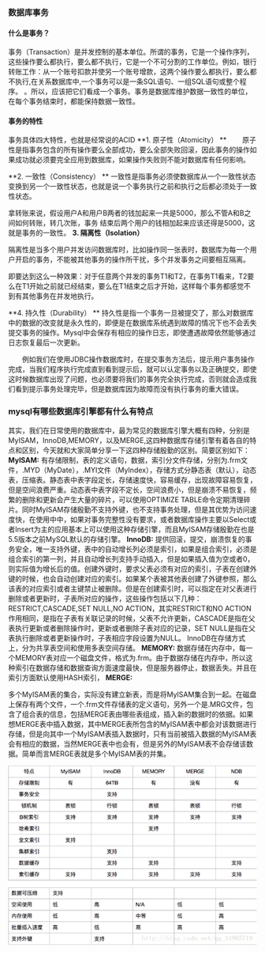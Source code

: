 ### 数据库事务

#### 什么是事务？

事务（Transaction）是并发控制的基本单位。所谓的事务，它是一个操作序列，这些操作要么都执行，要么都不执行，它是一个不可分割的工作单位。例如，银行转账工作：从一个账号扣款并使另一个账号增款，这两个操作要么都执行，要么都不执行,在关系数据库中,一个事务可以是一条SQL语句、一组SQL语句或整个程序。 。所以，应该把它们看成一个事务。事务是数据库维护数据一致性的单位，在每个事务结束时，都能保持数据一致性。


#### 事务的特性

事务具体四大特性，也就是经常说的ACID 
**1. 原子性（Atomicity） **
　　原子性是指事务包含的所有操作要么全部成功，要么全部失败回滚，因此事务的操作如果成功就必须要完全应用到数据库，如果操作失败则不能对数据库有任何影响。 

**2. 一致性（Consistency） **
一致性是指事务必须使数据库从一个一致性状态变换到另一个一致性状态，也就是说一个事务执行之前和执行之后都必须处于一致性状态。

拿转账来说，假设用户A和用户B两者的钱加起来一共是5000，那么不管A和B之间如何转账，转几次账，事务 结束后两个用户的钱相加起来应该还得是5000，这就是事务的一致性。
**3. 隔离性（Isolation）**

隔离性是当多个用户并发访问数据库时，比如操作同一张表时，数据库为每一个用户开启的事务，不能被其他事务的操作所干扰，多个并发事务之间要相互隔离。
    
即要达到这么一种效果：对于任意两个并发的事务T1和T2，在事务T1看来，T2要么在T1开始之前就已经结束，要么在T1结束之后才开始，这样每个事务都感觉不到有其他事务在并发地执行。

**4. 持久性（Durability） **     持久性是指一个事务一旦被提交了，那么对数据库中的数据的改变就是永久性的，即便是在数据库系统遇到故障的情况下也不会丢失提交事务的操作。Mysql中会保存有相应的操作日志，即使遭遇故障依然能够通过日志恢复最后一次更新。

　　例如我们在使用JDBC操作数据库时，在提交事务方法后，提示用户事务操作完成，当我们程序执行完成直到看到提示后，就可以认定事务以及正确提交，即使这时候数据库出现了问题，也必须要将我们的事务完全执行完成，否则就会造成我们看到提示事务处理完毕，但是数据库因为故障而没有执行事务的重大错误。

### mysql有哪些数据库引擎都有什么有特点

其实，我们在日常使用的数据库中，最为常见的数据库引擎大概有四种，分别是MyISAM，InnoDB,MEMORY，以及MERGE,这四种数据库存储引擎有着各自的特点和区别，今天就和大家简单分享一下这四种存储殷勤的区别。简要区别如下：
**MyISAM:**
有存储限制，表的定义语句，数据，索引分文件存储，分别为.frm文件，.MYD（MyDate），.MYI文件（MyIndex），存储方式分静态表（默认），动态表，压缩表。静态表中表字段定长，存储速度快，容易缓存，出现故障容易恢复，但是空间浪费严重。动态表中表字段不定长，空间浪费小，但是崩溃不易恢复，频繁的删除和更新会产生大量的碎片，可以使用OPTIMIZE TABLE命令定期清理碎片。同时MyISAM存储殷勤不支持外键，也不支持事务处理，但是其优势为访问速度快，在使用中中，如果对事务完整性没有要求，或者数据库操作主要以Select或者Insert为主的应用基本上可以使用这种存储引擎，而且MyISAM存储殷勤在也是5.5版本之前MySQL默认的存储引擎。
**InnoDB:**
提供回滚，提交，崩溃恢复的事务安全，唯一支持外键，表中的自动增长列必须是索引，如果是组合索引，必须是组合索引的第一列，并且自动增长列支持手动插入，但是如果插入值为空或者0，则实际值为增长后的值。创建外键时，要求父表必须有对应的索引，子表在创建外键的时候，也会自动创建对应的索引。如果某个表被其他表创建了外键参照，那么该表的对应索引或者主键禁止被删除。但是在创建索引时，可以指定在对父表进行删除或者更新时，子表所对应的操作，这些操作包括以下几种：
RESTRICT,CASCADE,SET NULL,NO ACTION，其实RESTRICT和NO ACTION作用相同，是指在子表有关联记录的时候，父表不允许更新，CASCADE是指在父表执行更新或者删除操作时，更新或者删除子表对应的记录，SET NULL是指在父表执行删除或者更新操作时，子表相应字段设置为NULL。
InnoDB在存储方式上，分为共享表空间和使用多表空间存储。
**MEMORY:**
数据存储在内存中，每一个MEMORY表对应一个磁盘文件，格式为.frm。由于数据存储在内存中，所以这种索引在数据存储和数据查询方面速度最快，但是服务器停止，数据丢失。并且在索引方面默认使用HASH索引，
**MERGE:**

多个MyISAM表的集合，实际没有建立新表，而是将MyISAM集合到一起。在磁盘上保存有两个文件，一个.frm文件存储表的定义语句，另外一个是.MRG文件，包含了组合表的信息，包括MERGE表由哪些表组成，插入新的数据时的依据。如果想MERGE表中插入数据，其中MERGE表所包含的MyISAM表中都会对该数据进行存储，但是向其中一个MyISAM表插入数据时，只有当前被插入数据的MyISAM表会有相应的数据，当然MERGE表中也会有，但是另外的MyISAM表不会存储该数据。简单而言MERGE表就是多个MyISAM表的并集。 

![1](./images/20190602/1.png)


